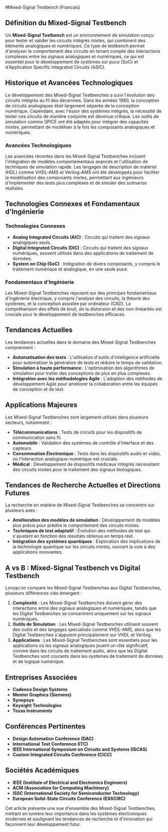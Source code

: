 #Mixed-Signal Testbench (Francais)

## Définition du Mixed-Signal Testbench

Un **Mixed-Signal Testbench** est un environnement de simulation conçu pour tester et valider les circuits intégrés mixtes, qui combinent des éléments analogiques et numériques. Ce type de testbench permet d'analyser le comportement des circuits en tenant compte des interactions complexes entre les signaux analogiques et numériques, ce qui est essentiel pour le développement de systèmes sur puce (SoC) et d'Application Specific Integrated Circuits (ASIC).

## Historique et Avancées Technologiques

Le développement des Mixed-Signal Testbenches a suivi l'évolution des circuits intégrés au fil des décennies. Dans les années 1980, la conception de circuits analogiques était largement séparée de la conception numérique. Cependant, avec l'essor des systèmes intégrés, la nécessité de tester ces circuits de manière conjointe est devenue critique. Les outils de simulation comme SPICE ont été adaptés pour intégrer des capacités mixtes, permettant de modéliser à la fois les composants analogiques et numériques.

### Avancées Technologiques

Les avancées récentes dans les Mixed-Signal Testbenches incluent l'intégration de modèles comportementaux avancés et l'utilisation de techniques de simulation rapide. Les langages de description de matériel (HDL) comme VHDL-AMS et Verilog-AMS ont été développés pour faciliter la modélisation des composants mixtes, permettant aux ingénieurs d'implémenter des tests plus complexes et de simuler des scénarios réalistes.

## Technologies Connexes et Fondamentaux d'Ingénierie

### Technologies Connexes

- **Analog Integrated Circuits (AIC)** : Circuits qui traitent des signaux analogiques seuls.
- **Digital Integrated Circuits (DIC)** : Circuits qui traitent des signaux numériques, souvent utilisés dans des applications de traitement de données.
- **System on Chip (SoC)** : Intégration de divers composants, y compris le traitement numérique et analogique, en une seule puce.

### Fondamentaux d'Ingénierie

Les Mixed-Signal Testbenches reposent sur des principes fondamentaux d'ingénierie électrique, y compris l'analyse des circuits, la théorie des systèmes, et la conception assistée par ordinateur (CAD). La compréhension des effets de bruit, de la distorsion et des non-linéarités est cruciale pour le développement de testbenches efficaces.

## Tendances Actuelles

Les tendances actuelles dans le domaine des Mixed-Signal Testbenches comprennent :

- **Automatisation des tests** : L'utilisation d'outils d'intelligence artificielle pour automatiser la génération de tests et réduire le temps de validation.
- **Simulation à haute performance** : L'optimisation des algorithmes de simulation pour traiter des conceptions de plus en plus complexes.
- **Intégration avec les méthodologies Agile** : L'adoption des méthodes de développement Agile pour améliorer la collaboration entre les équipes de conception et de test.

## Applications Majeures

Les Mixed-Signal Testbenches sont largement utilisés dans plusieurs secteurs, notamment :

- **Télécommunications** : Tests de circuits pour les dispositifs de communication sans fil.
- **Automobile** : Validation des systèmes de contrôle d'interface et des capteurs.
- **Consommation Électronique** : Tests dans les dispositifs audio et vidéo, où l'interaction analogique-numérique est cruciale.
- **Médical** : Développement de dispositifs médicaux intégrés nécessitant des circuits mixtes pour le traitement des signaux biologiques.

## Tendances de Recherche Actuelles et Directions Futures

La recherche en matière de Mixed-Signal Testbenches se concentre sur plusieurs axes :

- **Amélioration des modèles de simulation** : Développement de modèles plus précis pour prédire le comportement des circuits mixtes.
- **Techniques de test adaptatif** : Évolution des méthodes de test qui s'ajustent en fonction des résultats obtenus en temps réel.
- **Intégration des systèmes quantiques** : Exploration des implications de la technologie quantique sur les circuits mixtes, ouvrant la voie à des applications innovantes.

## A vs B : Mixed-Signal Testbench vs Digital Testbench

Lorsqu'on compare les Mixed-Signal Testbenches aux Digital Testbenches, plusieurs différences clés émergent :

1. **Complexité** : Les Mixed-Signal Testbenches doivent gérer des interactions entre des signaux analogiques et numériques, tandis que les Digital Testbenches se concentrent uniquement sur les signaux numériques.
2. **Outils de Simulation** : Les Mixed-Signal Testbenches utilisent souvent des outils et des langages spécialisés comme VHDL-AMS, alors que les Digital Testbenches s'appuient principalement sur VHDL et Verilog.
3. **Applications** : Les Mixed-Signal Testbenches sont essentiels pour les applications où les signaux analogiques jouent un rôle significatif, comme dans les circuits de traitement audio, alors que les Digital Testbenches sont courants dans les systèmes de traitement de données et de logique numérique.

## Entreprises Associées

- **Cadence Design Systems**
- **Mentor Graphics (Siemens)**
- **Synopsys**
- **Keysight Technologies**
- **Texas Instruments**

## Conférences Pertinentes

- **Design Automation Conference (DAC)**
- **International Test Conference (ITC)**
- **IEEE International Symposium on Circuits and Systems (ISCAS)**
- **Custom Integrated Circuits Conference (CICC)**

## Sociétés Académiques

- **IEEE (Institute of Electrical and Electronics Engineers)**
- **ACM (Association for Computing Machinery)**
- **ISSC (International Society for Semiconductor Technology)**
- **European Solid-State Circuits Conference (ESSCIRC)**

Cet article présente une vue d'ensemble des Mixed-Signal Testbenches, mettant en lumière leur importance dans les systèmes électroniques modernes et soulignant les tendances de recherche et d'innovation qui façonnent leur développement futur.